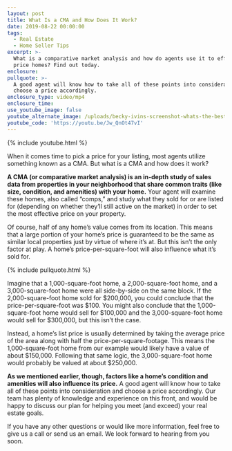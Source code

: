 ```yaml
---
layout: post
title: What Is a CMA and How Does It Work?
date: 2019-08-22 00:00:00
tags:
  - Real Estate
  - Home Seller Tips
excerpt: >-
  What is a comparative market analysis and how do agents use it to effectively
  price homes? Find out today.
enclosure:
pullquote: >-
  A good agent will know how to take all of these points into consideration and
  choose a price accordingly.
enclosure_type: video/mp4
enclosure_time:
use_youtube_image: false
youtube_alternate_image: /uploads/becky-ivins-screenshot-whats-the-best-way-to-price-a-home-youtube.jpg
youtube_code: 'https://youtu.be/Jw_QnOt47vI'
---
```


{% include youtube.html %}

When it comes time to pick a price for your listing, most agents utilize something known as a CMA. But what is a CMA and how does it work?

**A CMA (or comparative market analysis) is an in-depth study of sales data from properties in your neighborhood that share common traits (like size, condition, and amenities) with your home.** Your agent will examine these homes, also called “comps,” and study what they sold for or are listed for (depending on whether they’ll still active on the market) in order to set the most effective price on your property.&nbsp;

Of course, half of any home’s value comes from its location. This means that a large portion of your home’s price is guaranteed to be the same as similar local properties just by virtue of where it’s at. But this isn’t the only factor at play. A home’s price-per-square-foot will also influence what it’s sold for.

{% include pullquote.html %}

Imagine that a 1,000-square-foot home, a 2,000-square-foot home, and a 3,000-square-foot home were all side-by-side on the same block. If the 2,000-square-foot home sold for $200,000, you could conclude that the price-per-square-foot was $100. You might also conclude that the 1,000-square-foot home would sell for $100,000 and the 3,000-square-foot home would sell for $300,000, but this isn’t the case.&nbsp;

Instead, a home’s list price is usually determined by taking the average price of the area along with half the price-per-square-footage. This means the 1,000-square-foot home from our example would likely have a value of about $150,000. Following that same logic, the 3,000-square-foot home would probably be valued at about $250,000.&nbsp;

**As we mentioned earlier, though, factors like a home’s condition and amenities will also influence its price.** A good agent will know how to take all of these points into consideration and choose a price accordingly. Our team has plenty of knowledge and experience on this front, and would be happy to discuss our plan for helping you meet (and exceed) your real estate goals.&nbsp;

If you have any other questions or would like more information, feel free to give us a call or send us an email. We look forward to hearing from you soon.<br>&nbsp;